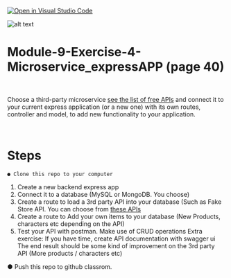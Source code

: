 [![Open in Visual Studio Code](https://classroom.github.com/assets/open-in-vscode-718a45dd9cf7e7f842a935f5ebbe5719a5e09af4491e668f4dbf3b35d5cca122.svg)](https://classroom.github.com/online_ide?assignment_repo_id=11027726&assignment_repo_type=AssignmentRepo)
</br>

![alt text](https://x4w8f4y8.rocketcdn.me/wp-content/uploads/2020/05/iod_h_tp_white_c.png)

# **Module-9-Exercise-4-Microservice_expressAPP (page 40)**

</br>

Choose a third-party microservice [see the list of free APIs](https://docs.google.com/spreadsheets/d/15iDpjqyBkSse9wcN7vvQvORBvX8P_ivAjm-iKXp776Y/edit#gid=0) and connect it to your
current express application (or a new one) with its own routes, controller and model, to
add new functionality to your application.

</br>


# Steps
  
    ● Clone this repo to your computer

1. Create a new backend express app
2. Connect it to a database (MySQL or MongoDB. You choose)
3. Create a route to load a 3rd party API into your database (Such as Fake Store API. You can choose from                                [these APIs](https://docs.google.com/spreadsheets/d/15iDpjqyBkSse9wcN7vvQvORBvX8P_ivAjm-iKXp776Y/edit#gid=0)
4. Create a route to Add your own items to your database (New Products, characters etc depending on the API)
5. Test your API with postman. Make use of CRUD operations
  Extra exercise: If you have time, create API documentation with swagger ui
  The end result should be some kind of improvement on the 3rd party API (More products / characters etc)
  
  
  ● Push this repo to github classrom.

